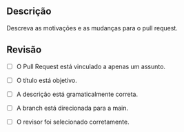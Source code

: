 ## Descrição

Descreva as motivações e as mudanças para o pull request.

## Revisão

- [ ] O Pull Request está vinculado a apenas um assunto.
- [ ] O título está objetivo.
- [ ] A descrição está gramaticalmente correta.
- [ ] A branch está direcionada para a main.
- [ ] O revisor foi selecionado corretamente.

